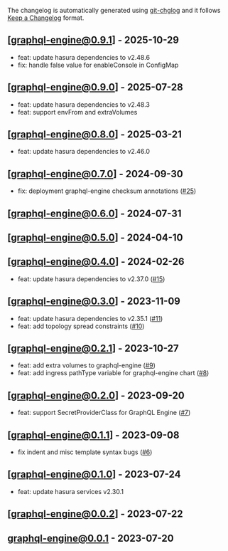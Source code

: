 The changelog is automatically generated using [git-chglog](https://github.com/git-chglog/git-chglog) and it follows [Keep a Changelog](https://keepachangelog.com) format.


<a name="graphql-engine@0.9.1"></a>
## [graphql-engine@0.9.1] - 2025-10-29
- feat: update hasura dependencies to v2.48.6
- fix: handle false value for enableConsole in ConfigMap
  
<a name="graphql-engine@0.9.0"></a>
## [graphql-engine@0.9.0] - 2025-07-28
- feat: update hasura dependencies to v2.48.3
- feat: support envFrom and extraVolumes

<a name="graphql-engine@0.8.0"></a>
## [graphql-engine@0.8.0] - 2025-03-21
- feat: update hasura dependencies to v2.46.0

<a name="graphql-engine@0.7.0"></a>
## [graphql-engine@0.7.0] - 2024-09-30
- fix: deployment graphql-engine checksum annotations ([#25](https://github.com/hasura/helm-charts/issues/25))

<a name="graphql-engine@0.6.0"></a>
## [graphql-engine@0.6.0] - 2024-07-31

<a name="graphql-engine@0.5.0"></a>
## [graphql-engine@0.5.0] - 2024-04-10

<a name="graphql-engine@0.4.0"></a>
## [graphql-engine@0.4.0] - 2024-02-26
- feat: update hasura dependencies to v2.37.0 ([#15](https://github.com/hasura/helm-charts/issues/15))

<a name="graphql-engine@0.3.0"></a>
## [graphql-engine@0.3.0] - 2023-11-09
- feat: update hasura dependencies to v2.35.1 ([#11](https://github.com/hasura/helm-charts/issues/11))
- feat: add topology spread constraints ([#10](https://github.com/hasura/helm-charts/issues/10))

<a name="graphql-engine@0.2.1"></a>
## [graphql-engine@0.2.1] - 2023-10-27
- feat: add extra volumes to graphql-engine ([#9](https://github.com/hasura/helm-charts/issues/9))
- feat: add ingress pathType variable for graphql-engine chart ([#8](https://github.com/hasura/helm-charts/issues/8))

<a name="graphql-engine@0.2.0"></a>
## [graphql-engine@0.2.0] - 2023-09-20
- feat: support SecretProviderClass for GraphQL Engine ([#7](https://github.com/hasura/helm-charts/issues/7))

<a name="graphql-engine@0.1.1"></a>
## [graphql-engine@0.1.1] - 2023-09-08
- fix indent and misc template syntax bugs ([#6](https://github.com/hasura/helm-charts/issues/6))

<a name="graphql-engine@0.1.0"></a>
## [graphql-engine@0.1.0] - 2023-07-24
- feat: update hasura services v2.30.1

<a name="graphql-engine@0.0.2"></a>
## [graphql-engine@0.0.2] - 2023-07-22

<a name="graphql-engine@0.0.1"></a>
## graphql-engine@0.0.1 - 2023-07-20
